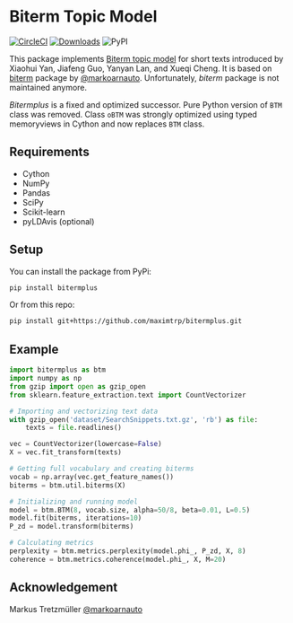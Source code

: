 # Biterm Topic Model

[![CircleCI](https://circleci.com/gh/maximtrp/bitermplus.svg?style=shield)](https://circleci.com/gh/maximtrp/bitermplus)
[![Downloads](https://pepy.tech/badge/bitermplus/month)](https://pepy.tech/project/bitermplus)
![PyPI](https://img.shields.io/pypi/v/bitermplus)

This package implements [Biterm topic model](https://citeseerx.ist.psu.edu/viewdoc/download?doi=10.1.1.402.4032&rep=rep1&type=pdf) for short texts introduced by Xiaohui Yan, Jiafeng Guo, Yanyan Lan, and Xueqi Cheng. It is based on [biterm](https://github.com/markoarnauto/biterm) package by [@markoarnauto](https://github.com/markoarnauto). Unfortunately, *biterm* package is not maintained anymore.

*Bitermplus* is a fixed and optimized successor. Pure Python version of `BTM` class was removed. Class `oBTM` was strongly optimized using typed memoryviews in Cython and now replaces `BTM` class.

## Requirements

* Cython
* NumPy
* Pandas
* SciPy
* Scikit-learn
* pyLDAvis (optional)

## Setup

You can install the package from PyPi:

```bash
pip install bitermplus
```

Or from this repo:

```bash
pip install git+https://github.com/maximtrp/bitermplus.git
```

## Example

```python
import bitermplus as btm
import numpy as np
from gzip import open as gzip_open
from sklearn.feature_extraction.text import CountVectorizer

# Importing and vectorizing text data
with gzip_open('dataset/SearchSnippets.txt.gz', 'rb') as file:
    texts = file.readlines()

vec = CountVectorizer(lowercase=False)
X = vec.fit_transform(texts)

# Getting full vocabulary and creating biterms
vocab = np.array(vec.get_feature_names())
biterms = btm.util.biterms(X)

# Initializing and running model
model = btm.BTM(8, vocab.size, alpha=50/8, beta=0.01, L=0.5)
model.fit(biterms, iterations=10)
P_zd = model.transform(biterms)

# Calculating metrics
perplexity = btm.metrics.perplexity(model.phi_, P_zd, X, 8)
coherence = btm.metrics.coherence(model.phi_, X, M=20)
```

## Acknowledgement

Markus Tretzmüller [@markoarnauto](https://github.com/markoarnauto)
